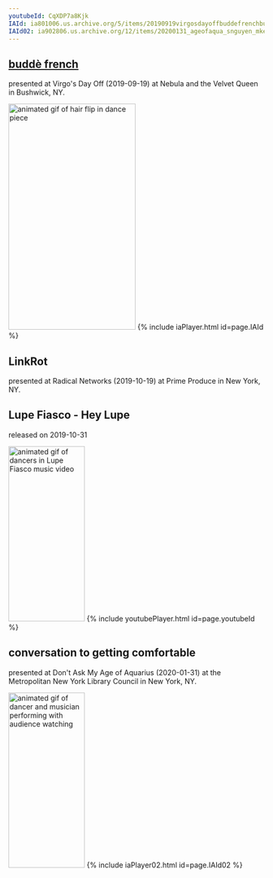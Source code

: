 ```yaml
---
youtubeId: CqXDP7a8Kjk
IAId: ia801006.us.archive.org/5/items/20190919virgosdayoffbuddefrenchbushwickfilmedbyartifact/20190919_virgosDayOff_buddeFrench_Bushwick_filmedByArtifact.mp4
IAId02: ia902806.us.archive.org/12/items/20200131_ageofaqua_snguyen_mkeaney/20200131_ageOfAqua_SNguyen_MKeaney.mp4
---
```


## <a href="https://ia801006.us.archive.org/5/items/20190919virgosdayoffbuddefrenchbushwickfilmedbyartifact/20190919_virgosDayOff_buddeFrench_Bushwick_filmedByArtifact.mp4">buddè french</a>

presented at Virgo's Day Off (2019-09-19) at Nebula and the Velvet Queen in Bushwick, NY. 

<img src="{{site.baseurl}}/assets/virgosDay-slow-bw.gif" alt="animated gif of hair flip in dance piece" height="444" width="250">   {% include iaPlayer.html id=page.IAId %}


## LinkRot

presented at Radical Networks (2019-10-19) at Prime Produce in New York, NY.


## Lupe Fiasco - Hey Lupe

released on 2019-10-31

<img src="{{site.baseurl}}/assets/lupe-short-bw.gif" alt="animated gif of dancers in Lupe Fiasco music video" height="344" width="150">   {% include youtubePlayer.html id=page.youtubeId %}


## conversation to getting comfortable

presented at Don't Ask My Age of Aquarius (2020-01-31) at the Metropolitan New York Library Council in New York, NY. 

<img src="{{site.baseurl}}/assets/aqua-short-bw.gif" alt="animated gif of dancer and musician performing with audience watching" height="344" width="150">   {% include iaPlayer02.html id=page.IAId02 %}
